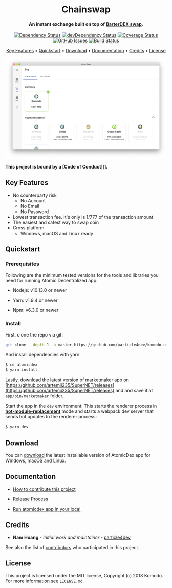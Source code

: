 <h1 align="center">
  Chainswap
  <br>
</h1>

<h4 align="center">An instant exchange built on top of <a href="https://komodoplatform.com/atomic-swaps/" target="_blank">BarterDEX swap</a>.</h4>

<div align="center">

[![Dependency Status](https://david-dm.org/particle4dev/komodo-ui-mono-repository.svg)](https://david-dm.org/particle4dev/komodo-ui-mono-repository)
[![devDependency Status](https://david-dm.org/particle4dev/komodo-ui-mono-repository/dev-status.svg)](https://david-dm.org/particle4dev/komodo-ui-mono-repository#info=devDependencies)
[![Coverage Status](https://coveralls.io/repos/github/particle4dev/komodo-ui-mono-repository/badge.svg)](https://coveralls.io/github/particle4dev/komodo-ui-mono-repository)
[![GitHub Issues](https://img.shields.io/github/issues/particle4dev/komodo-ui-mono-repository.svg)](https://github.com/particle4dev/komodo-ui-mono-repository/issues)
[![Build Status](https://travis-ci.com/particle4dev/komodo-ui-mono-repository.svg?branch=master)](https://travis-ci.com/particle4dev/komodo-ui-mono-repository)

</div>

<p align="center">
  <a href="#key-features">Key Features</a> •
  <a href="#quickstart">Quickstart</a> •
  <a href="#download">Download</a> •
  <a href="#documentation">Documentation</a> •
  <a href="#credits">Credits</a> •
  <a href="#license">License</a>
</p>

![screenshot](./docs/pictures/demo-dec-11-2018-15-54-48.png)

**This project is bound by a [Code of Conduct][].**

## Key Features

- No counterparty risk
  - No Account
  - No Email
  - No Password
- Lowest transaction fee. It's only is 1/777 of the transaction amount
- The easiest and safest way to swap coin
- Cross platform
  - Windows, macOS and Linux ready

## Quickstart

### Prerequisites

Following are the minimum tested versions for the tools and libraries you need for running Atomic Decentralized app:

- Nodejs: v10.13.0 or newer

- Yarn: v1.9.4 or newer

- Npm: v6.3.0 or newer

### Install

First, clone the repo via git:

```bash
git clone --depth 1 -b master https://github.com/particle4dev/komodo-ui-mono-repository.git
```

And install dependencies with yarn.

```bash
$ cd atomicdex
$ yarn install
```

Lastly, download the latest version of marketmaker app on [https://github.com/artemii235/SuperNET/releases](https://github.com/artemii235/SuperNET/releases) and and save it at `app/bin/marketmaker` folder.

Start the app in the `dev` environment. This starts the renderer process in [**hot-module-replacement**](https://webpack.js.org/guides/hmr-react/) mode and starts a webpack dev server that sends hot updates to the renderer process:

```bash
$ yarn dev
```

## Download

You can [download](https://github.com/particle4dev/komodo-ui-mono-repository/releases) the latest installable version of AtomicDex app for Windows, macOS and Linux.

## Documentation

- [How to contribute this project](docs/how-to-contribute.md)

- [Release Process](docs/release-process.md)

- [Run atomicdex app in your local](docs/run-atomicdex-app-in-your-local.md)

## Credits

- **Nam Hoang** - _Initial work and maintainer_ - [particle4dev](https://github.com/particle4dev)

See also the list of [contributors](AUTHORS.md) who participated in this project.

## License

This project is licensed under the MIT license, Copyright (c) 2018 Komodo. For more information see `LICENSE.md`.
